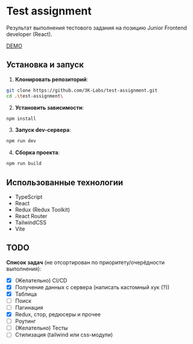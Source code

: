 # Test assignment

Результат выполнения тестового задания на позицию Junior Frontend developer (React).

[DEMO](https://3k-labs-test-assignment.netlify.app/)

## Установка и запуск

1. **Клонировать репозиторий**:

```sh
git clone https://github.com/3K-Labs/test-assignment.git
cd .\test-assignment\
```

2. **Установить зависимости**:

```sh
npm install
```

3. **Запуск dev-сервера**:

```sh
npm run dev
```

4. **Сборка проекта**:

```sh
npm run build
```

## Использованные технологии

- TypeScript
- React
- Redux (Redux Toolkit)
- React Router
- TailwindCSS
- Vite

## TODO

**Список задач** (не отсортирован по приоритету/очерёдности выполнения):

- [x] (Желательно) CI/CD
- [x] Получение данных с сервера (написать кастомный хук (?))
- [x] Таблица
- [ ] Поиск
- [ ] Пагинация
- [x] Redux, стор, редюсеры и прочее
- [ ] Роутинг
- [ ] (Желательно) Тесты
- [ ] Стилизация (tailwind или css-модули)
